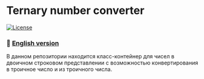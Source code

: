 # Ternary number converter
[![License](https://img.shields.io/badge/LICENSE-The%20Unlicense-green?style=flat-square)](/LICENSE)
### :small_orange_diamond: [English version](https://github.com/averov90/ternary-number-converter/blob/master/README-eng.md)

В данном репозитории находится класс-контейнер для чисел в двоичном строковом представлении с возможностью конвертирования в троичное число и из троичного числа.